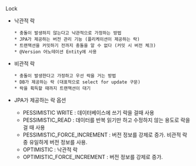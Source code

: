Lock

* 낙관적 락
    ```
    * 충돌이 발생하지 않는다고 낙관적으로 가정하는 방법
    * JPA가 제공하는 버전 관리 기능 (플리케이션이 제공하는 락)
    * 트랜잭션을 커밋하기 전까지 충돌을 알 수 없다 (커밋 시 버전 체크)
    * @Version 어노테이션 Entity에 사용      
    ```
    
* 비관적 락
    ```
    * 충돌이 발생한다고 가정하고 우선 락을 거는 방법
    * DB가 제공하는 락 (대표적으로 select for update 구문)
    * 락을 획득할 때까지 트랜잭션이 대기
    ```
  
* JPA가 제공하는 락 옵션
    * PESSIMISTIC WRITE : 데이터베이스에 쓰기 락을 걸때 사용
    * PESSIMISTIC_READ : 데이터를 반복 읽기만 하고 수정하지 않는 용도로 락을 걸 때 사용
    * PESSIMISTIC_FORCE_INCREMENT : 버전 정보를 강제로 증가. 비관적 락중 유일하게 버전 정보를 사용.
    * OPTIMISTIC : 낙관적 락
    * OPTIMISTIC_FORCE_INCREMENT : 버전 정보를 강제로 증가.